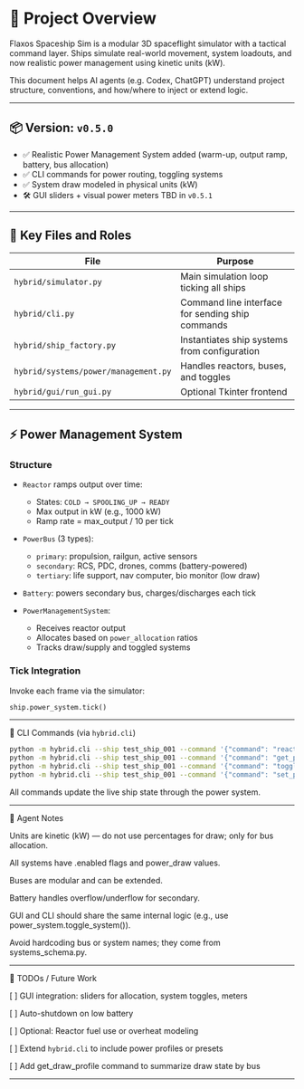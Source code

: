 # 🧠 Project Overview
Flaxos Spaceship Sim is a modular 3D spaceflight simulator with a tactical command layer. Ships simulate real-world movement, system loadouts, and now realistic power management using kinetic units (kW).

This document helps AI agents (e.g. Codex, ChatGPT) understand project structure, conventions, and how/where to inject or extend logic.

---

## 📦 Version: `v0.5.0`
- ✅ Realistic Power Management System added (warm-up, output ramp, battery, bus allocation)
- ✅ CLI commands for power routing, toggling systems
- ✅ System draw modeled in physical units (kW)
- 🛠️ GUI sliders + visual power meters TBD in `v0.5.1`

---

## 📁 Key Files and Roles

| File | Purpose |
|------|---------|
| `hybrid/simulator.py` | Main simulation loop ticking all ships |
| `hybrid/cli.py` | Command line interface for sending ship commands |
| `hybrid/ship_factory.py` | Instantiates ship systems from configuration |
| `hybrid/systems/power/management.py` | Handles reactors, buses, and toggles |
| `hybrid/gui/run_gui.py` | Optional Tkinter frontend |

---

## ⚡ Power Management System

### Structure
- `Reactor` ramps output over time:
  - States: `COLD → SPOOLING_UP → READY`
  - Max output in kW (e.g., 1000 kW)
  - Ramp rate = max_output / 10 per tick

- `PowerBus` (3 types):
  - `primary`: propulsion, railgun, active sensors
  - `secondary`: RCS, PDC, drones, comms (battery-powered)
  - `tertiary`: life support, nav computer, bio monitor (low draw)

- `Battery`: powers secondary bus, charges/discharges each tick

- `PowerManagementSystem`:
  - Receives reactor output
  - Allocates based on `power_allocation` ratios
  - Tracks draw/supply and toggled systems

### Tick Integration
Invoke each frame via the simulator:
```python
ship.power_system.tick()
```

---

🧪 CLI Commands (via `hybrid.cli`)

```bash
python -m hybrid.cli --ship test_ship_001 --command '{"command": "reactor_start"}'
python -m hybrid.cli --ship test_ship_001 --command '{"command": "get_power_status"}'
python -m hybrid.cli --ship test_ship_001 --command '{"command": "toggle_system", "system": "railgun", "state": 0}'
python -m hybrid.cli --ship test_ship_001 --command '{"command": "set_power_allocation", "primary": 0.5, "secondary": 0.3, "tertiary": 0.2}'
```

All commands update the live ship state through the power system.

---

🧠 Agent Notes

Units are kinetic (kW) — do not use percentages for draw; only for bus allocation.

All systems have .enabled flags and power_draw values.

Buses are modular and can be extended.

Battery handles overflow/underflow for secondary.

GUI and CLI should share the same internal logic (e.g., use power_system.toggle_system()).

Avoid hardcoding bus or system names; they come from systems_schema.py.

---

📌 TODOs / Future Work

[ ] GUI integration: sliders for allocation, system toggles, meters

[ ] Auto-shutdown on low battery

[ ] Optional: Reactor fuel use or overheat modeling

[ ] Extend `hybrid.cli` to include power profiles or presets

[ ] Add get_draw_profile command to summarize draw state by bus

---
